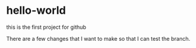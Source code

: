 # hello-world
this is the first project for github

There are a few changes that I want to make so that I can test the branch.

